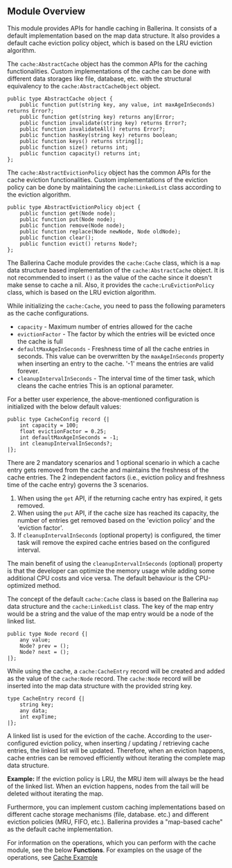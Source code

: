 ## Module Overview

This module provides APIs for handle caching in Ballerina. It consists of a default implementation based on the map data structure. It also provides a default cache eviction policy object, which is based on the LRU eviction algorithm.

The `cache:AbstractCache` object has the common APIs for the caching functionalities. Custom implementations of the cache can be done with different data storages like file, database, etc. with the structural equivalency to the `cache:AbstractCacheObject` object.

```ballerina
public type AbstractCache object {
    public function put(string key, any value, int maxAgeInSeconds) returns Error?;
    public function get(string key) returns any|Error;
    public function invalidate(string key) returns Error?;
    public function invalidateAll() returns Error?;
    public function hasKey(string key) returns boolean;
    public function keys() returns string[];
    public function size() returns int;
    public function capacity() returns int;
};
```

The `cache:AbstractEvictionPolicy` object has the common APIs for the cache eviction functionalities. Custom implementations of the eviction policy can be done by maintaining the `cache:LinkedList` class according to the eviction algorithm.

```ballerina
public type AbstractEvictionPolicy object {
    public function get(Node node);
    public function put(Node node);
    public function remove(Node node);
    public function replace(Node newNode, Node oldNode);
    public function clear();
    public function evict() returns Node?;
};
```

The Ballerina Cache module provides the `cache:Cache` class, which is a `map` data structure based implementation of the `cache:AbstractCache` object. It is not recommended to insert `()` as the value of the cache since it doesn't make sense to cache a nil. Also, it provides the `cache:LruEvictionPolicy` class, which is based on the LRU eviction algorithm.

While initializing the `cache:Cache`, you need to pass the following parameters as the cache configurations.
- `capacity` - Maximum number of entries allowed for the cache
- `evictionFactor` - The factor by which the entries will be evicted once the cache is full
- `defaultMaxAgeInSeconds` - Freshness time of all the cache entries in seconds. This value can be overwritten by the
`maxAgeInSeconds` property when inserting an entry to the cache. '-1' means the entries are valid forever.
- `cleanupIntervalInSeconds` - The interval time of the timer task, which cleans the cache entries
This is an optional parameter.

For a better user experience, the above-mentioned configuration is initialized with the below default values:

```ballerina
public type CacheConfig record {|
    int capacity = 100;
    float evictionFactor = 0.25;
    int defaultMaxAgeInSeconds = -1;
    int cleanupIntervalInSeconds?;
|};
```

There are 2 mandatory scenarios and 1 optional scenario in which a cache entry gets removed from the cache and maintains the freshness of the cache entries. The 2 independent factors (i.e., eviction policy and freshness time of the cache entry) governs the 3 scenarios.

1. When using the `get` API, if the returning cache entry has expired, it gets removed.
2. When using the `put` API, if the cache size has reached its capacity, the number of entries get removed based on the 'eviction policy' and the 'eviction factor'.
3. If `cleanupIntervalInSeconds` (optional property) is configured, the timer task will remove the expired cache entries based on the configured interval.

The main benefit of using the `cleanupIntervalInSeconds` (optional) property is that the developer can optimize the memory usage while adding some additional CPU costs and vice versa. The default behaviour is the CPU-optimized method.

The concept of the default `cache:Cache` class is based on the Ballerina `map` data structure and the `cache:LinkedList` class. The key of the map entry would be a string and the value of the map entry would be a node of the linked list.

```ballerina
public type Node record {|
    any value;
    Node? prev = ();
    Node? next = ();
|};
```

While using the cache, a `cache:CacheEntry` record will be created and added as the value of the `cache:Node` record. The `cache:Node` record will be inserted into the map data structure with the provided string key.

```ballerina
type CacheEntry record {|
    string key;
    any data;
    int expTime;
|};
```

A linked list is used for the eviction of the cache. According to the user-configured eviction policy, when inserting / updating / retrieving cache entries, the linked list will be updated. Therefore, when an eviction happens, cache entries can be removed efficiently without iterating the complete map data structure.

**Example:** If the eviction policy is LRU, the MRU item will always be the head of the linked list. When an eviction happens, nodes from the tail will be deleted without iterating the map.

Furthermore, you can implement custom caching implementations based on different cache storage mechanisms (file, database. etc.) and different eviction policies (MRU, FIFO, etc.). Ballerina provides a "map-based cache" as the default cache implementation.

For information on the operations, which you can perform with the cache module, see the below __Functions__. For examples on the usage of the operations, see [Cache Example](https://ballerina.io/learn/by-example/cache.html)
